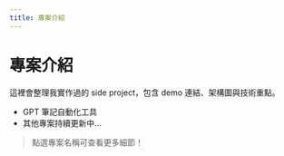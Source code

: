 ```yaml
---
title: 專案介紹
---
```


# 專案介紹

這裡會整理我實作過的 side project，包含 demo 連結、架構圖與技術重點。

- GPT 筆記自動化工具
- 其他專案持續更新中...

> 點選專案名稱可查看更多細節！ 